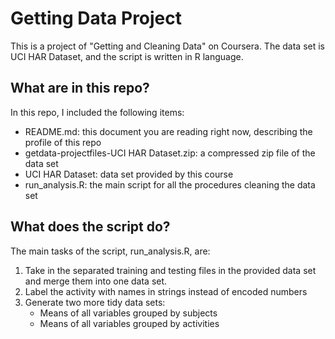 # Getting Data Project
This is a project of "Getting and Cleaning Data" on Coursera. The data set is UCI HAR Dataset, and the script is written in R language.

## What are in this repo?
In this repo, I included the following items:

* README.md: this document you are reading right now, describing the profile of this repo
* getdata-projectfiles-UCI HAR Dataset.zip: a compressed zip file of the data set
* UCI HAR Dataset: data set provided by this course
* run_analysis.R: the main script for all the procedures cleaning the data set

## What does the script do?
The main tasks of the script, run_analysis.R, are:

1. Take in the separated training and testing files in the provided data set and merge them into one data set.
2. Label the activity with names in strings instead of encoded numbers
3. Generate two more tidy data sets:
	* Means of all variables grouped by subjects
	* Means of all variables grouped by activities